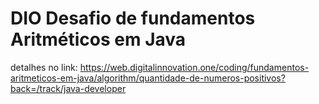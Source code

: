 # DIO Desafio de fundamentos Aritméticos em Java

detalhes no link: https://web.digitalinnovation.one/coding/fundamentos-aritmeticos-em-java/algorithm/quantidade-de-numeros-positivos?back=/track/java-developer
